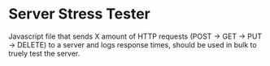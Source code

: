 # Server Stress Tester
Javascript file that sends X amount of HTTP requests (POST -> GET -> PUT -> DELETE) to a server and logs response times, should be used in bulk to truely test the server. 
